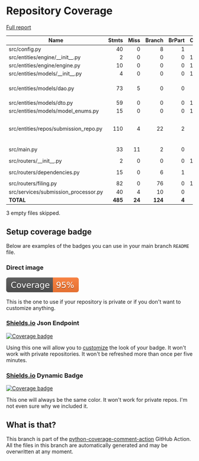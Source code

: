 # Repository Coverage

[Full report](https://htmlpreview.github.io/?https://github.com/cfpb/sbl-filing-api/blob/python-coverage-comment-action-data/htmlcov/index.html)

| Name                                   |    Stmts |     Miss |   Branch |   BrPart |   Cover |   Missing |
|--------------------------------------- | -------: | -------: | -------: | -------: | ------: | --------: |
| src/config.py                          |       40 |        0 |        8 |        1 |     98% |    13->17 |
| src/entities/engine/\_\_init\_\_.py    |        2 |        0 |        0 |        0 |    100% |           |
| src/entities/engine/engine.py          |       10 |        0 |        0 |        0 |    100% |           |
| src/entities/models/\_\_init\_\_.py    |        4 |        0 |        0 |        0 |    100% |           |
| src/entities/models/dao.py             |       73 |        5 |        0 |        0 |     93% |27, 46, 61, 79, 93 |
| src/entities/models/dto.py             |       59 |        0 |        0 |        0 |    100% |           |
| src/entities/models/model\_enums.py    |       15 |        0 |        0 |        0 |    100% |           |
| src/entities/repos/submission\_repo.py |      110 |        4 |       22 |        2 |     95% |63->65, 70->72, 111-114 |
| src/main.py                            |       33 |       11 |        2 |        0 |     69% |26-31, 35-39 |
| src/routers/\_\_init\_\_.py            |        2 |        0 |        0 |        0 |    100% |           |
| src/routers/dependencies.py            |       15 |        0 |        6 |        1 |     95% |  12->exit |
| src/routers/filing.py                  |       82 |        0 |       76 |        0 |    100% |           |
| src/services/submission\_processor.py  |       40 |        4 |       10 |        0 |     92% |     47-58 |
|                              **TOTAL** |  **485** |   **24** |  **124** |    **4** | **95%** |           |

3 empty files skipped.


## Setup coverage badge

Below are examples of the badges you can use in your main branch `README` file.

### Direct image

[![Coverage badge](https://raw.githubusercontent.com/cfpb/sbl-filing-api/python-coverage-comment-action-data/badge.svg)](https://htmlpreview.github.io/?https://github.com/cfpb/sbl-filing-api/blob/python-coverage-comment-action-data/htmlcov/index.html)

This is the one to use if your repository is private or if you don't want to customize anything.

### [Shields.io](https://shields.io) Json Endpoint

[![Coverage badge](https://img.shields.io/endpoint?url=https://raw.githubusercontent.com/cfpb/sbl-filing-api/python-coverage-comment-action-data/endpoint.json)](https://htmlpreview.github.io/?https://github.com/cfpb/sbl-filing-api/blob/python-coverage-comment-action-data/htmlcov/index.html)

Using this one will allow you to [customize](https://shields.io/endpoint) the look of your badge.
It won't work with private repositories. It won't be refreshed more than once per five minutes.

### [Shields.io](https://shields.io) Dynamic Badge

[![Coverage badge](https://img.shields.io/badge/dynamic/json?color=brightgreen&label=coverage&query=%24.message&url=https%3A%2F%2Fraw.githubusercontent.com%2Fcfpb%2Fsbl-filing-api%2Fpython-coverage-comment-action-data%2Fendpoint.json)](https://htmlpreview.github.io/?https://github.com/cfpb/sbl-filing-api/blob/python-coverage-comment-action-data/htmlcov/index.html)

This one will always be the same color. It won't work for private repos. I'm not even sure why we included it.

## What is that?

This branch is part of the
[python-coverage-comment-action](https://github.com/marketplace/actions/python-coverage-comment)
GitHub Action. All the files in this branch are automatically generated and may be
overwritten at any moment.